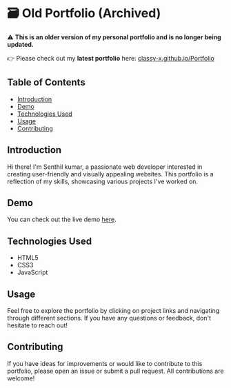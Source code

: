 # 🗃️ Old Portfolio (Archived)

⚠️ **This is an older version of my personal portfolio and is no longer being updated.**

👉 Please check out my **latest portfolio** here: [classy-x.github.io/Portfolio](https://classy-x.github.io/Portfolio)

## Table of Contents
- [Introduction](#introduction)
- [Demo](#demo)
- [Technologies Used](#technologies-used)
- [Usage](#usage)
- [Contributing](#contributing)
  
## Introduction

Hi there! I'm Senthil kumar, a passionate web developer interested in creating user-friendly and visually appealing websites. This portfolio is a reflection of my skills, showcasing various projects I've worked on.

## Demo

You can check out the live demo [here](https://classy-x.github.io/Old-Portfolio/).

## Technologies Used

- HTML5
- CSS3
- JavaScript

## Usage

Feel free to explore the portfolio by clicking on project links and navigating through different sections. If you have any questions or feedback, don't hesitate to reach out!

## Contributing

If you have ideas for improvements or would like to contribute to this portfolio, please open an issue or submit a pull request. All contributions are welcome!


